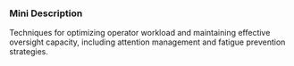 ### Mini Description

Techniques for optimizing operator workload and maintaining effective oversight capacity, including attention management and fatigue prevention strategies.
